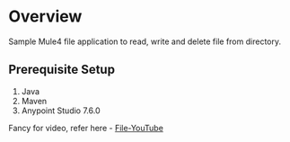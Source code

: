 # Overview
Sample Mule4 file application to read, write and delete file from directory.

## Prerequisite Setup
1. Java
2. Maven
3. Anypoint Studio 7.6.0

Fancy for video, refer here  - [File-YouTube](https://youtu.be/3cKAtLdiV_Q)
